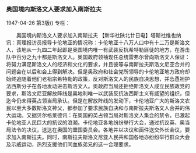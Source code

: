 ### 奥国境内斯洛文人要求加入南斯拉夫

1947-04-26
第3版()
专栏：

　　奥国境内斯洛文人要求加入南斯拉夫
    【新华社陕北廿日电】塔斯社维也纳讯：真理报访员报导卡伦地亚的情况称：卡伦地亚十八万人口中有十二万是斯洛文人，该地从一九四二年起即是奥国境内唯一有武装反抗希特勒匪徒的地方，在游击队中百分之九十都是斯洛文人。奥国政府领袖现任总统雷弗尔曾向斯洛文人保证：将努力满足斯洛文人的经济和文化的要求，并且彼等与南斯拉夫斯洛文尼亚合并的问题会在以后和会上得到解决。但是奥政府和社会党所领导的卡伦地亚地方政府却始终追随着他们老祖宗希特勒的政策，反对斯洛文人的民族自决思想，并怂恿袒护法西斯分子在各地发动进击斯洛文人。奥政府当局还拒绝斯洛文人成立民族政党的要求，斯洛文尼亚解放阵线是奥地利唯一以武装反抗法西斯主义有威望的组织，但迄今仍未得英占领当局承认。但是在解放阵线的发动下，卡伦地亚广大的斯洛文农民以至大多数斯洛文神父，都参加了要求民族自决和与南斯拉夫斯洛文人合并的伟大运动。又据贝尔格莱德讯：在奥国的英占领当局对斯洛文人集会的禁令，已激起卡伦地亚人民巨大的抗议的浪潮。卡伦地亚各地纷纷举行大会，通过抗议英、奥当局法令的决议，送达在奥国的盟国委员会。各地并以决议和函件送交外长会议，要求加入南斯拉夫。同时，南斯拉夫斯洛文尼亚人民共和国各地亦纷纷举行群众大会及示威运动，热烈支援他们同血族弟兄的这一合理要求。
